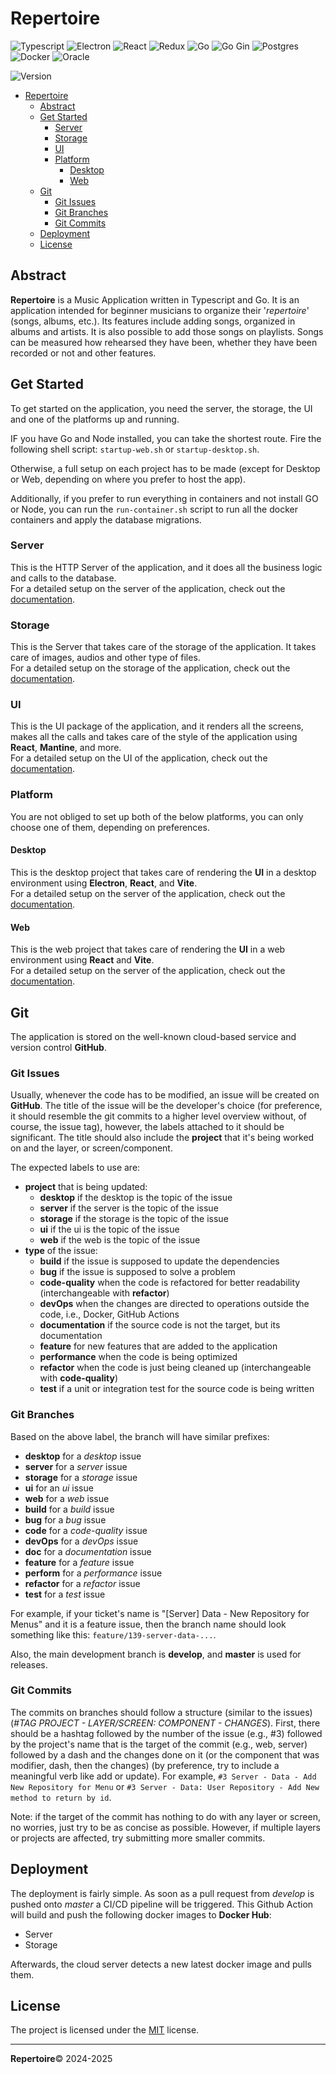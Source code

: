 # Repertoire

![Typescript](https://img.shields.io/badge/TypeScript-3178C6?style=flat&logo=typescript&logoColor=white)
![Electron](https://img.shields.io/badge/Electron-47848F?style=flat&logo=electron&logoColor=white)
![React](https://img.shields.io/badge/React-0081A3?style=flat&logo=react&logoColor=white)
![Redux](https://img.shields.io/badge/Redux-764ABC?style=flat&logo=redux&logoColor=white)
![Go](https://img.shields.io/badge/Go-00ADD8?style=flat&logo=go&logoColor=white)
![Go Gin](https://img.shields.io/badge/Gin-008ECF?style=flat&logo=gin&logoColor=white)
![Postgres](https://img.shields.io/badge/PostgreSQL-4169E1?style=flat&logo=postgresql&logoColor=white)
![Docker](https://img.shields.io/badge/Docker-2496ED?style=flat&logo=docker&logoColor=white)
![Oracle](https://img.shields.io/badge/Oracle-FF7900?logo=icloud&style=flat&logoColor=white)

![Version](https://img.shields.io/badge/version-0.9.0-1098ad)
 
* [Repertoire](#repertoire)
  * [Abstract](#abstract)
  * [Get Started](#get-started)
    * [Server](#server)
    * [Storage](#storage)
    * [UI](#ui)
    * [Platform](#platform)
      * [Desktop](#desktop)
      * [Web](#web)
  * [Git](#git)
    * [Git Issues](#git-issues)
    * [Git Branches](#git-branches)
    * [Git Commits](#git-commits)
  * [Deployment](#deployment)
  * [License](#license)

## Abstract

**Repertoire** is a Music Application written in Typescript and Go.
It is an application intended for beginner musicians to organize their '_repertoire_' (songs, albums, etc.).
Its features include adding songs, organized in albums and artists.
It is also possible to add those songs on playlists.
Songs can be measured how rehearsed they have been, whether they have been recorded or not and other features.

## Get Started

To get started on the application, you need the server, the storage, the UI and one of the platforms up and running.

IF you have Go and Node installed, you can take the shortest route. 
Fire the following shell script: `startup-web.sh` or `startup-desktop.sh`.

Otherwise, a full setup on each project has to be made 
(except for Desktop or Web, depending on where you prefer to host the app).

Additionally, if you prefer to run everything in containers and not install GO or Node, 
you can run the `run-container.sh` script to run all the docker containers and apply the database migrations.

### Server

This is the HTTP Server of the application, and it does all the business logic and calls to the database.
<br>
For a detailed setup on the server of the application, check out the [documentation](repertoire.server/README.md).

### Storage

This is the Server that takes care of the storage of the application. It takes care of images, audios and other type of files.
<br>
For a detailed setup on the storage of the application, check out the [documentation](repertoire.storage/README.md).

### UI

This is the UI package of the application, and it renders all the screens, 
makes all the calls and takes care of the style of the application using **React**, **Mantine**, and more.
<br>
For a detailed setup on the UI of the application, check out the [documentation](repertoire.ui/README.md).

### Platform

You are not obliged to set up both of the below platforms, you can only choose one of them, depending on preferences.

#### Desktop

This is the desktop project that takes care of rendering the **UI** in a desktop environment using **Electron**, 
**React**, and **Vite**.
<br>
For a detailed setup on the server of the application, check out the [documentation](repertoire.server/README.md).

#### Web

This is the web project that takes care of rendering the **UI** in a web environment using **React** and **Vite**.
<br>
For a detailed setup on the server of the application, check out the [documentation](repertoire.server/README.md).

## Git

The application is stored on the well-known cloud-based service and version control **GitHub**.

### Git Issues

Usually, whenever the code has to be modified, an issue will be created on **GitHub**.
The title of the issue will be the developer's choice
(for preference, it should resemble the git commits to a higher level overview without, of course, the issue tag),
however, the labels attached to it should be significant.
The title should also include the **project** that it's being worked on and the layer, or screen/component.

The expected labels to use are:

- **project** that is being updated:
  - **desktop** if the desktop is the topic of the issue
  - **server** if the server is the topic of the issue
  - **storage** if the storage is the topic of the issue
  - **ui** if the ui is the topic of the issue
  - **web** if the web is the topic of the issue
- **type** of the issue:
  - **build** if the issue is supposed to update the dependencies
  - **bug** if the issue is supposed to solve a problem
  - **code-quality** when the code is refactored for better readability (interchangeable with **refactor**)
  - **devOps** when the changes are directed to operations outside the code, i.e., Docker, GitHub Actions
  - **documentation** if the source code is not the target, but its documentation
  - **feature** for new features that are added to the application
  - **performance** when the code is being optimized
  - **refactor** when the code is just being cleaned up (interchangeable with **code-quality**)
  - **test** if a unit or integration test for the source code is being written

### Git Branches

Based on the above label, the branch will have similar prefixes:

- **desktop** for a _desktop_ issue
- **server** for a _server_ issue
- **storage** for a _storage_ issue
- **ui** for an _ui_ issue
- **web** for a _web_ issue
- **build** for a _build_ issue
- **bug** for a _bug_ issue
- **code** for a _code-quality_ issue
- **devOps** for a _devOps_ issue
- **doc** for a _documentation_ issue
- **feature** for a _feature_ issue
- **perform** for a _performance_ issue
- **refactor** for a _refactor_ issue
- **test** for a _test_ issue

For example, if your ticket's name is "\[Server\] Data - New Repository for Menus"
and it is a feature issue, then the branch name should look something like this: `feature/139-server-data-...`.

Also, the main development branch is **develop**, and **master** is used for releases.

### Git Commits

The commits on branches should follow a structure (similar to the issues) 
(*#TAG PROJECT - LAYER/SCREEN: COMPONENT - CHANGES*).
First, there should be a hashtag followed by the number of the issue (e.g., #3)
followed by the project's name that is the target of the commit (e.g., web, server)
followed by a dash and the changes done on it (or the component that was modifier, dash, then the changes)
(by preference, try to include a meaningful verb like add or update).
For example, `#3 Server - Data - Add New Repository for Menu` 
or `#3 Server - Data: User Repository - Add New method to return by id`.

Note: if the target of the commit has nothing to do with any layer or screen, 
no worries, just try to be as concise as possible.
However, if multiple layers or projects are affected, try submitting more smaller commits.

## Deployment

The deployment is fairly simple. 
As soon as a pull request from *develop* is pushed onto *master* a CI/CD pipeline will be triggered.
This Github Action will build and push the following docker images to **Docker Hub**:

- Server
- Storage

Afterwards, the cloud server detects a new latest docker image and pulls them.

## License

The project is licensed under the [MIT](https://opensource.org/license/mit) license.

---

**Repertoire**© 2024-2025